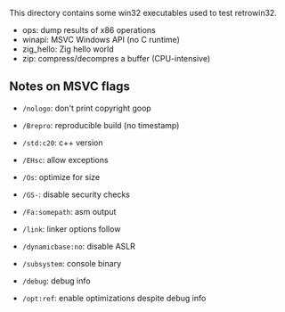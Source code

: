 This directory contains some win32 executables used to test retrowin32.

- ops: dump results of x86 operations
- winapi: MSVC Windows API (no C runtime)
- zig_hello: Zig hello world
- zip: compress/decompres a buffer (CPU-intensive)

## Notes on MSVC flags

- `/nologo`: don't print copyright goop
- `/Brepro`: reproducible build (no timestamp)
- `/std:c20`: c++ version
- `/EHsc`: allow exceptions
- `/Os`: optimize for size
- `/GS-`: disable security checks
- `/Fa:somepath`: asm output

- `/link`: linker options follow
- `/dynamicbase:no`: disable ASLR
- `/subsystem`: console binary
- `/debug`: debug info
- `/opt:ref`: enable optimizations despite debug info
